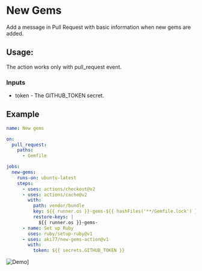 # New Gems

Add a message in Pull Request with basic information when new gems are added.

## Usage:

The action works only with pull_request event.

### Inputs
- token - The GITHUB_TOKEN secret.

## Example

```yaml
name: New gems

on:
  pull_request:
    paths:
      - Gemfile

jobs:
  new-gems:
    runs-on: ubuntu-latest
    steps:
      - uses: actions/checkout@v2
      - uses: actions/cache@v2
        with:
          path: vendor/bundle
          key: ${{ runner.os }}-gems-${{ hashFiles('**/Gemfile.lock') }}
          restore-keys: |
            ${{ runner.os }}-gems-
      - name: Set up Ruby
        uses: ruby/setup-ruby@v1
      - uses: aki77/new-gems-action@v1
        with:
          token: ${{ secrets.GITHUB_TOKEN }}
```

![Demo](https://i.gyazo.com/e426ce8e7d705e9531364bce4e6e13db.png)]
